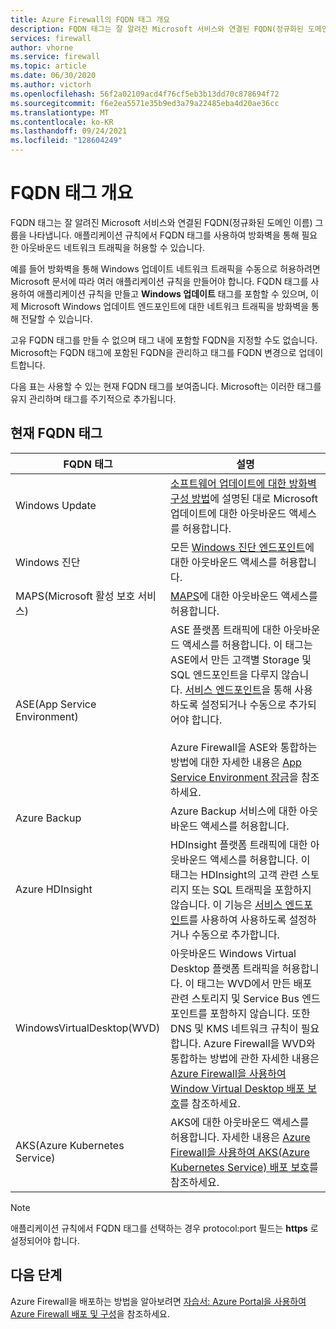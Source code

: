 ```yaml
---
title: Azure Firewall의 FQDN 태그 개요
description: FQDN 태그는 잘 알려진 Microsoft 서비스와 연결된 FQDN(정규화된 도메인 이름) 그룹을 나타냅니다.
services: firewall
author: vhorne
ms.service: firewall
ms.topic: article
ms.date: 06/30/2020
ms.author: victorh
ms.openlocfilehash: 56f2a02109acd4f76cf5eb3b13dd70c878694f72
ms.sourcegitcommit: f6e2ea5571e35b9ed3a79a22485eba4d20ae36cc
ms.translationtype: MT
ms.contentlocale: ko-KR
ms.lasthandoff: 09/24/2021
ms.locfileid: "128604249"
---
```

# <a name="fqdn-tags-overview"></a>FQDN 태그 개요

FQDN 태그는 잘 알려진 Microsoft 서비스와 연결된 FQDN(정규화된 도메인 이름) 그룹을 나타냅니다. 애플리케이션 규칙에서 FQDN 태그를 사용하여 방화벽을 통해 필요한 아웃바운드 네트워크 트래픽을 허용할 수 있습니다.

예를 들어 방화벽을 통해 Windows 업데이트 네트워크 트래픽을 수동으로 허용하려면 Microsoft 문서에 따라 여러 애플리케이션 규칙을 만들어야 합니다. FQDN 태그를 사용하여 애플리케이션 규칙을 만들고 **Windows 업데이트** 태그를 포함할 수 있으며, 이제 Microsoft Windows 업데이트 엔드포인트에 대한 네트워크 트래픽을 방화벽을 통해 전달할 수 있습니다.

고유 FQDN 태그를 만들 수 없으며 태그 내에 포함할 FQDN을 지정할 수도 없습니다. Microsoft는 FQDN 태그에 포함된 FQDN을 관리하고 태그를 FQDN 변경으로 업데이트합니다. 

<!--- screenshot of application rule with a FQDN tag.-->

다음 표는 사용할 수 있는 현재 FQDN 태그를 보여줍니다. Microsoft는 이러한 태그를 유지 관리하며 태그를 주기적으로 추가됩니다.

## <a name="current-fqdn-tags"></a>현재 FQDN 태그

|FQDN 태그  |설명  |
|---------|---------|
|Windows Update     |[소프트웨어 업데이트에 대한 방화벽 구성 방법](/mem/configmgr/sum/get-started/install-a-software-update-point)에 설명된 대로 Microsoft 업데이트에 대한 아웃바운드 액세스를 허용합니다.|
|Windows 진단|모든 [Windows 진단 엔드포인트](/windows/privacy/configure-windows-diagnostic-data-in-your-organization#endpoints)에 대한 아웃바운드 액세스를 허용합니다.|
|MAPS(Microsoft 활성 보호 서비스)|[MAPS](https://cloudblogs.microsoft.com/enterprisemobility/2016/05/31/important-changes-to-microsoft-active-protection-service-maps-endpoint/)에 대한 아웃바운드 액세스를 허용합니다.|
|ASE(App Service Environment)|ASE 플랫폼 트래픽에 대한 아웃바운드 액세스를 허용합니다. 이 태그는 ASE에서 만든 고객별 Storage 및 SQL 엔드포인트을 다루지 않습니다. [서비스 엔드포인트](../virtual-network/tutorial-restrict-network-access-to-resources.md)을 통해 사용하도록 설정되거나 수동으로 추가되어야 합니다.<br><br>Azure Firewall을 ASE와 통합하는 방법에 대한 자세한 내용은 [App Service Environment 잠금](../app-service/environment/firewall-integration.md#configuring-azure-firewall-with-your-ase)을 참조하세요.|
|Azure Backup|Azure Backup 서비스에 대한 아웃바운드 액세스를 허용합니다.|
|Azure HDInsight|HDInsight 플랫폼 트래픽에 대한 아웃바운드 액세스를 허용합니다. 이 태그는 HDInsight의 고객 관련 스토리지 또는 SQL 트래픽을 포함하지 않습니다. 이 기능은 [서비스 엔드포인트](../virtual-network/tutorial-restrict-network-access-to-resources.md)를 사용하여 사용하도록 설정하거나 수동으로 추가합니다.|
|WindowsVirtualDesktop(WVD)|아웃바운드 Windows Virtual Desktop 플랫폼 트래픽을 허용합니다. 이 태그는 WVD에서 만든 배포 관련 스토리지 및 Service Bus 엔드포인트를 포함하지 않습니다. 또한 DNS 및 KMS 네트워크 규칙이 필요합니다. Azure Firewall을 WVD와 통합하는 방법에 관한 자세한 내용은 [Azure Firewall을 사용하여 Window Virtual Desktop 배포 보호](protect-azure-virtual-desktop.md)를 참조하세요.|
|AKS(Azure Kubernetes Service)|AKS에 대한 아웃바운드 액세스를 허용합니다. 자세한 내용은 [Azure Firewall을 사용하여 AKS(Azure Kubernetes Service) 배포 보호](protect-azure-kubernetes-service.md)를 참조하세요.|

> [!NOTE]
> 애플리케이션 규칙에서 FQDN 태그를 선택하는 경우 protocol:port 필드는 **https** 로 설정되어야 합니다.

## <a name="next-steps"></a>다음 단계

Azure Firewall을 배포하는 방법을 알아보려면 [자습서: Azure Portal을 사용하여 Azure Firewall 배포 및 구성](tutorial-firewall-deploy-portal.md)을 참조하세요.